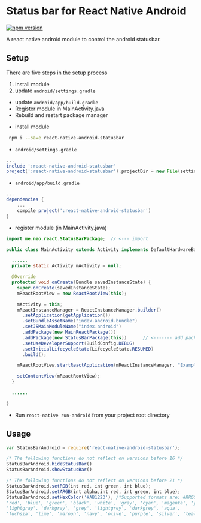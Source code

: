 # Status bar for React Native Android

[![npm version](https://badge.fury.io/js/react-native-android-statusbar.svg)](https://badge.fury.io/js/react-native-android-statusbar)

A react native android module to control the android statusbar.

## Setup

There are five steps in the setup process

1. install module
2. update `android/settings.gradle`
- update `android/app/build.gradle`
- Register module in MainActivity.java
- Rebuild and restart package manager



* install module

```bash
 npm i --save react-native-android-statusbar
```

* `android/settings.gradle`

```gradle
...
include ':react-native-android-statusbar'
project(':react-native-android-statusbar').projectDir = new File(settingsDir, '../node_modules/react-native-android-statusbar')
```

* `android/app/build.gradle`

```gradle
...
dependencies {
    ...
    compile project(':react-native-android-statusbar')
}
```

* register module (in MainActivity.java)

```java
import me.neo.react.StatusBarPackage;  // <--- import

public class MainActivity extends Activity implements DefaultHardwareBackBtnHandler {

  ......
  private static Activity mActivity = null;

  @Override
  protected void onCreate(Bundle savedInstanceState) {
    super.onCreate(savedInstanceState);
    mReactRootView = new ReactRootView(this);

    mActivity = this;
    mReactInstanceManager = ReactInstanceManager.builder()
      .setApplication(getApplication())
      .setBundleAssetName("index.android.bundle")
      .setJSMainModuleName("index.android")
      .addPackage(new MainReactPackage())
      .addPackage(new StatusBarPackage(this))      // <------- add package, the 'this' is super important
      .setUseDeveloperSupport(BuildConfig.DEBUG)
      .setInitialLifecycleState(LifecycleState.RESUMED)
      .build();

    mReactRootView.startReactApplication(mReactInstanceManager, "ExampleRN", null);

    setContentView(mReactRootView);
  }

  ......

}
```
* Run `react-native run-android` from your project root directory




## Usage

```js
var StatusBarAndroid = require('react-native-android-statusbar');

/* The following functions do not reflect on versions before 16 */
StatusBarAndroid.hideStatusBar()
StatusBarAndroid.showStatusBar()

/* The following functions do not reflect on versions before 21 */
StatusBarAndroid.setRGB(int red, int green, int blue);
StatusBarAndroid.setARGB(int alpha,int red, int green, int blue);
StatusBarAndroid.setHexColor('#AB1223'); /*Supported formats are: #RRGGBB #AARRGGBB or :
'red', 'blue', 'green', 'black', 'white', 'gray', 'cyan', 'magenta', 'yellow',
'lightgray', 'darkgray', 'grey', 'lightgrey', 'darkgrey', 'aqua',
'fuchsia', 'lime', 'maroon', 'navy', 'olive', 'purple', 'silver', 'teal'.*/


```
